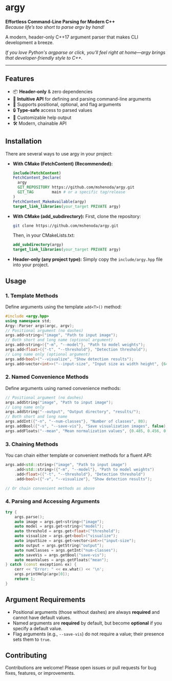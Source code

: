 # argy

**Effortless Command-Line Parsing for Modern C++**  
*Because life’s too short to parse argv by hand!*

A modern, header-only C++17 argument parser that makes CLI development a breeze.

*If you love Python's argparse or click, you'll feel right at home—argy brings that developer-friendly style to C++.*

---

## Features
- 📦 **Header-only** & zero dependencies
- 🧩 **Intuitive API** for defining and parsing command-line arguments
- 🎯 Supports positional, optional, and flag arguments
- 🔒 **Type-safe** access to parsed values
- 📝 Customizable help output
- 🛠️ Modern, chainable API

## Installation

There are several ways to use argy in your project:

- **With CMake (FetchContent) (Recommended):**
  ```cmake
  include(FetchContent)
  FetchContent_Declare(
    argy
    GIT_REPOSITORY https://github.com/mshenoda/argy.git
    GIT_TAG        main # or a specific tag/release
  )
  FetchContent_MakeAvailable(argy)
  target_link_libraries(your_target PRIVATE argy)
  ```

- **With CMake (add_subdirectory):**
  First, clone the repository:
  ```sh
  git clone https://github.com/mshenoda/argy.git
  ```
  Then, in your CMakeLists.txt:
  ```cmake
  add_subdirectory(argy)
  target_link_libraries(your_target PRIVATE argy)
  ```

- **Header-only (any project type):** Simply copy the `include/argy.hpp` file into your project.

## Usage

### 1. Template Methods
Define arguments using the template `add<T>()` method:
```cpp
#include <argy.hpp>
using namespace std;
Argy::Parser args(argc, argv);
// Positional argument (no dashes)
args.add<string>("image", "Path to input image");
// Both short and long name (optional argument)
args.add<string>({"-m", "--model"}, "Path to model weights");
args.add<float>({"-t", "--threshold"}, "Detection threshold");
// Long name only (optional argument)
args.add<bool>("--visualize", "Show detection results");
args.add<vector<int>>("--input-size", "Input size as width height", {640, 480});
```

### 2. Named Convenience Methods
Define arguments using named convenience methods:
```cpp
// Positional argument (no dashes)
args.addString("image", "Path to input image");
// Long name only
args.addString("--output", "Output directory", "results/");
// Both short and long name
args.addInt({"-n", "--num-classes"}, "Number of classes", 80);
args.addBool({"-s", "--save-vis"}, "Save visualization images", false);
args.addFloats("--mean", "Mean normalization values", {0.485, 0.456, 0.406});
```

### 3. Chaining Methods
You can chain either template or convenient methods for a fluent API:
```cpp
args.add<std::string>("image", "Path to input image")
    .add<std::string>({"-m", "--model"}, "Path to model weights")
    .add<float>({"-t", "--threshold"}, "Detection threshold")
    .add<bool>({"-v", "--visualize"}, "Show detection results");

// Or chain convenient methods as above
```

### 4. Parsing and Accessing Arguments
```cpp
try {
    args.parse();
    auto image = args.get<string>("image");
    auto model = args.get<string>("model");
    auto threshold = args.get<float>("threshold");
    auto visualize = args.get<bool>("visualize");
    auto inputSize = args.get<vector<int>>("input-size");
    auto output = args.getString("output");
    auto numClasses = args.getInt("num-classes");
    auto saveVis = args.getBool("save-vis");
    auto meanValues = args.getFloats("mean");
} catch (const exception& ex) {
    cerr << "Error: " << ex.what() << '\n';
    args.printHelp(argv[0]);
    return 1;
}
```

## Argument Requirements

- Positional arguments (those without dashes) are always **required** and cannot have default values.
- Named arguments are **required** by default, but become **optional** if you specify a default value.
- Flag arguments (e.g., `--save-vis`) do not require a value; their presence sets them to `true`.

## Contributing
Contributions are welcome! Please open issues or pull requests for bug fixes, features, or improvements.
